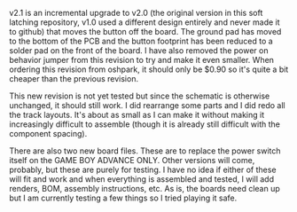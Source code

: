 v2.1 is an incremental upgrade to v2.0 (the original version in this soft latching repository, v1.0 used a different design entirely and never made it to github) that moves the button off the board. The ground pad has moved to the bottom of the PCB and the button footprint has been reduced to a solder pad on the front of the board. I have also removed the power on behavior jumper from this revision to try and make it even smaller. When ordering this revision from oshpark, it should only be $0.90 so it's quite a bit cheaper than the previous revision. 

This new revision is not yet tested but since the schematic is otherwise unchanged, it should still work. I did rearrange some parts and I did redo all the track layouts. It's about as small as I can make it without making it increasingly difficult to assemble (though it is already still difficult with the component spacing). 

There are also two new board files. These are to replace the power switch itself on the GAME BOY ADVANCE ONLY. Other versions will come, probably, but these are purely for testing. I have no idea if either of these will fit and work and when everything is assembled and tested, I will add renders, BOM, assembly instructions, etc. As is, the boards need clean up but I am currently testing a few things so I tried playing it safe. 

